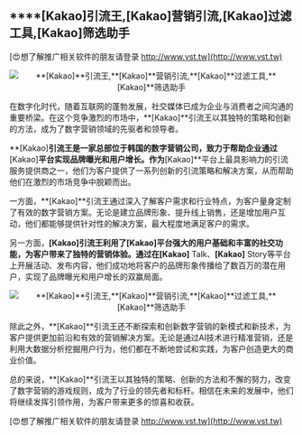 ## ****[Kakao]**引流王,**[Kakao]**营销引流,**[Kakao]**过滤工具,**[Kakao]**筛选助手**

[😍想了解推广相关软件的朋友请登录 http://www.vst.tw](http://www.vst.tw)

 <center><img src="https://vst.tw/MP4/tuiguang/png/2.png" alt="**[Kakao]**引流王,**[Kakao]**营销引流,**[Kakao]**过滤工具,**[Kakao]**筛选助手"></center>

在数字化时代，随着互联网的蓬勃发展，社交媒体已成为企业与消费者之间沟通的重要桥梁。在这个竞争激烈的市场中，**[Kakao]**引流王以其独特的策略和创新的方法，成为了数字营销领域的先驱者和领导者。

**[Kakao]**引流王是一家总部位于韩国的数字营销公司，致力于帮助企业通过**[Kakao]**平台实现品牌曝光和用户增长。作为**[Kakao]**平台上最具影响力的引流服务提供商之一，他们为客户提供了一系列创新的引流策略和解决方案，从而帮助他们在激烈的市场竞争中脱颖而出。

一方面，**[Kakao]**引流王通过深入了解客户需求和行业特点，为客户量身定制了有效的数字营销方案。无论是建立品牌形象、提升线上销售，还是增加用户互动，他们都能够提供针对性的解决方案，最大程度地满足客户的需求。

另一方面，**[Kakao]**引流王利用了**[Kakao]**平台强大的用户基础和丰富的社交功能，为客户带来了独特的营销体验。通过在**[Kakao]** Talk、**[Kakao]** Story等平台上开展活动、发布内容，他们成功地将客户的品牌形象传播给了数百万的潜在用户，实现了品牌曝光和用户增长的双赢局面。

 <center><img src="https://vst.tw/MP4/tuiguang/png/1.png" alt="**[Kakao]**引流王,**[Kakao]**营销引流,**[Kakao]**过滤工具,**[Kakao]**筛选助手"></center>

除此之外，**[Kakao]**引流王还不断探索和创新数字营销的新模式和新技术，为客户提供更加前沿和有效的营销解决方案。无论是通过AI技术进行精准营销，还是利用大数据分析挖掘用户行为，他们都在不断地尝试和实践，为客户创造更大的商业价值。

总的来说，**[Kakao]**引流王以其独特的策略、创新的方法和不懈的努力，改变了数字营销的游戏规则，成为了行业的领先者和标杆。相信在未来的发展中，他们将继续发挥引领作用，为客户带来更多的惊喜和收获。

[😍想了解推广相关软件的朋友请登录 http://www.vst.tw](http://www.vst.tw)



